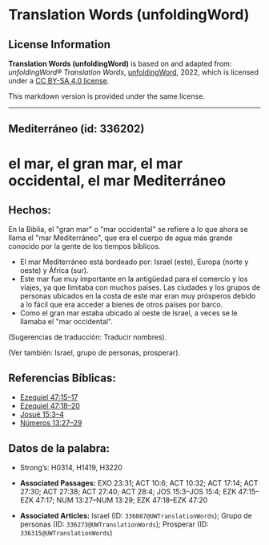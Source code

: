 # Translation Words (unfoldingWord)

## License Information

**Translation Words (unfoldingWord)** is based on and adapted from: _unfoldingWord® Translation Words_, [unfoldingWord](https://unfoldingword.org/utw), 2022, which is licensed under a [CC BY-SA 4.0 license](https://creativecommons.org/licenses/by-sa/4.0/legalcode.en).

This markdown version is provided under the same license.



--------------------------------

## Mediterráneo (id: 336202)

el mar, el gran mar, el mar occidental, el mar Mediterráneo
===========================================================

Hechos:
-------

En la Biblia, el "gran mar" o "mar occidental" se refiere a lo que ahora se llama el "mar Mediterráneo", que era el cuerpo de agua más grande conocido por la gente de los tiempos bíblicos.

* El mar Mediterráneo está bordeado por: Israel (este), Europa (norte y oeste) y África (sur).
* Este mar fue muy importante en la antigüedad para el comercio y los viajes, ya que limitaba con muchos países. Las ciudades y los grupos de personas ubicados en la costa de este mar eran muy prósperos debido a lo fácil que era acceder a bienes de otros países por barco.
* Como el gran mar estaba ubicado al oeste de Israel, a veces se le llamaba el "mar occidental".

(Sugerencias de traducción: Traducir nombres).

(Ver también: Israel, grupo de personas, prosperar).

Referencias Bíblicas:
---------------------

* [Ezequiel 47:15–17](https://ref.ly/Ezek47:15-Ezek47:17)
* [Ezequiel 47:18–20](https://ref.ly/Ezek47:18-Ezek47:20)
* [Josué 15:3–4](https://ref.ly/Josh15:3-Josh15:4)
* [Números 13:27–29](https://ref.ly/Num13:27-Num13:29)

Datos de la palabra:
--------------------

* Strong’s: H0314, H1419, H3220

* **Associated Passages:** EXO 23:31; ACT 10:6; ACT 10:32; ACT 17:14; ACT 27:30; ACT 27:38; ACT 27:40; ACT 28:4; JOS 15:3–JOS 15:4; EZK 47:15–EZK 47:17; NUM 13:27–NUM 13:29; EZK 47:18–EZK 47:20
* **Associated Articles:** Israel (ID: `336087@UWTranslationWords`); Grupo de personas (ID: `336273@UWTranslationWords`); Prosperar (ID: `336315@UWTranslationWords`)

